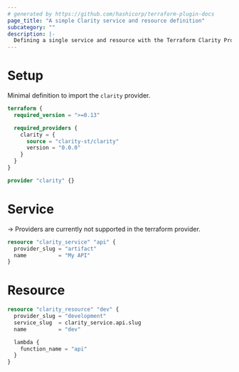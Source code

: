 ```yaml
---
# generated by https://github.com/hashicorp/terraform-plugin-docs
page_title: "A simple Clarity service and resource definition"
subcategory: ""
description: |-
  Defining a single service and resource with the Terraform Clarity Provider.
---
```


# Setup

Minimal definition to import the `clarity` provider.

```terraform
terraform {
  required_version = ">=0.13"

  required_providers {
    clarity = {
      source = "clarity-st/clarity"
      version = "0.0.0"
    }
  }
}

provider "clarity" {}
```

# Service

-> Providers are currently not supported in the terraform provider.

```terraform
resource "clarity_service" "api" {
  provider_slug = "artifact"
  name          = "My API"
}
```

# Resource

```terraform
resource "clarity_resource" "dev" {
  provider_slug = "development"
  service_slug  = clarity_service.api.slug
  name          = "dev"

  lambda {
    function_name = "api"
  }
}
```
